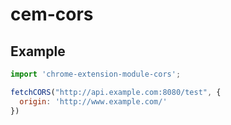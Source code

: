 # cem-cors

## Example

```javascript
import 'chrome-extension-module-cors';

fetchCORS("http://api.example.com:8080/test", {
  origin: 'http://www.example.com/'
})
```